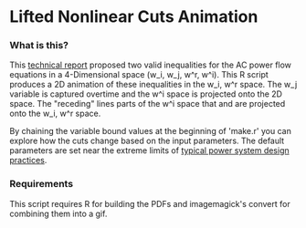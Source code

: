 Lifted Nonlinear Cuts Animation
=====

### What is this?
This [technical report](http://arxiv.org/abs/1512.04644) proposed two valid inequalities for the AC power flow equations in a 4-Dimensional space (w_i, w_j, w^r, w^i).
This R script produces a 2D animation of these inequalities in the w_i, w^r space.
The w_j variable is captured overtime and the w^i space is projected onto the 2D space.
The "receding" lines parts of the w^i space that and are projected onto the w_i, w^r space.

By chaining the variable bound values at the beginning of 'make.r' you can explore how the cuts change based on the input parameters.  The default parameters are set near the extreme limits of [typical power system design practices](https://books.google.com/books/about/Power_System_Stability_and_Control.html?id=2cbvyf8Ly4AC).

### Requirements
This script requires R for building the PDFs and imagemagick's convert for combining them into a gif.

